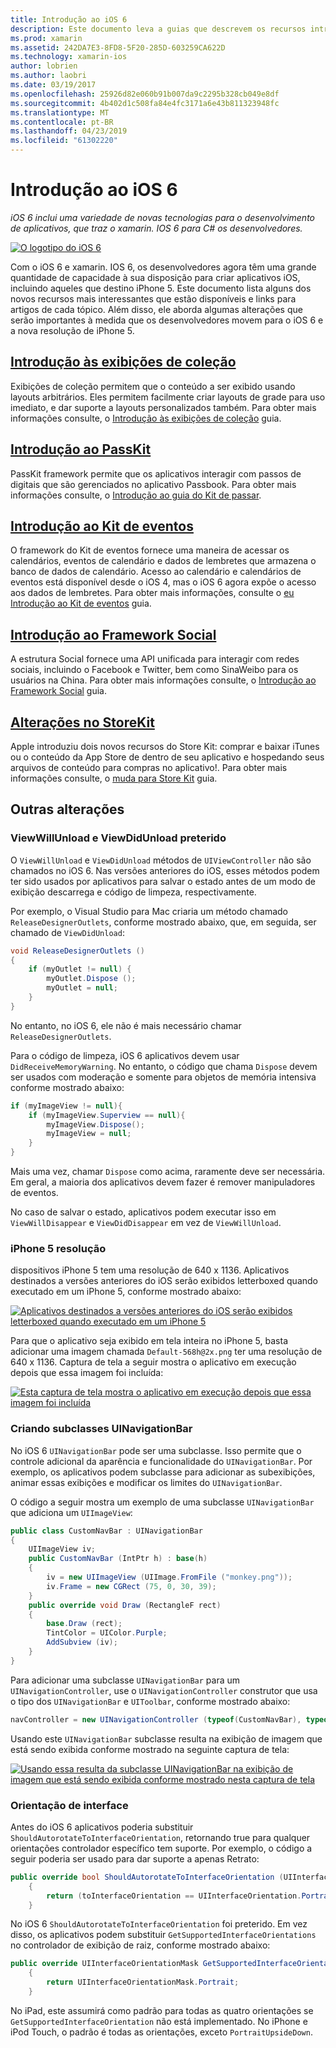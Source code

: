 ```yaml
---
title: Introdução ao iOS 6
description: Este documento leva a guias que descrevem os recursos introduzidos no iOS 6. Exibições de coleção, PassKit, a estrutura Social, e alterações no StoreKit são discutidas.
ms.prod: xamarin
ms.assetid: 242DA7E3-8FD8-5F20-285D-603259CA622D
ms.technology: xamarin-ios
author: lobrien
ms.author: laobri
ms.date: 03/19/2017
ms.openlocfilehash: 25926d82e060b91b007da9c2295b328cb049e8df
ms.sourcegitcommit: 4b402d1c508fa84e4fc3171a6e43b811323948fc
ms.translationtype: MT
ms.contentlocale: pt-BR
ms.lasthandoff: 04/23/2019
ms.locfileid: "61302220"
---
```

# <a name="introduction-to-ios-6"></a>Introdução ao iOS 6

_iOS 6 inclui uma variedade de novas tecnologias para o desenvolvimento de aplicativos, que traz o xamarin. IOS 6 para C# os desenvolvedores._

[ ![](images/ios6-large.jpg "O logotipo do iOS 6")](images/ios6-large.jpg#lightbox)

Com o iOS 6 e xamarin. IOS 6, os desenvolvedores agora têm uma grande quantidade de capacidade à sua disposição para criar aplicativos iOS, incluindo aqueles que destino iPhone 5.
Este documento lista alguns dos novos recursos mais interessantes que estão disponíveis e links para artigos de cada tópico. Além disso, ele aborda algumas alterações que serão importantes à medida que os desenvolvedores movem para o iOS 6 e a nova resolução de iPhone 5.


## <a name="introduction-to-collection-viewsiosuser-interfacecontrolsuicollectionviewmd"></a>[Introdução às exibições de coleção](~/ios/user-interface/controls/uicollectionview.md)

Exibições de coleção permitem que o conteúdo a ser exibido usando layouts arbitrários. Eles permitem facilmente criar layouts de grade para uso imediato, e dar suporte a layouts personalizados também. Para obter mais informações consulte, o [Introdução às exibições de coleção](~/ios/user-interface/controls/uicollectionview.md) [](~/ios/user-interface/controls/uicollectionview.md)guia.


## <a name="introduction-to-passkitiosplatformpasskitmd"></a>[Introdução ao PassKit](~/ios/platform/passkit.md)

PassKit framework permite que os aplicativos interagir com passos de digitais que são gerenciados no aplicativo Passbook. Para obter mais informações consulte, o [Introdução ao guia do Kit de passar](~/ios/platform/passkit.md).


##  <a name="introduction-to-eventkitiosplatformeventkitmd"></a>[Introdução ao Kit de eventos](~/ios/platform/eventkit.md)

O framework do Kit de eventos fornece uma maneira de acessar os calendários, eventos de calendário e dados de lembretes que armazena o banco de dados de calendário. Acesso ao calendário e calendários de eventos está disponível desde o iOS 4, mas o iOS 6 agora expõe o acesso aos dados de lembretes. Para obter mais informações, consulte o [eu](~/ios/platform/eventkit.md) [Introdução ao Kit de eventos](~/ios/platform/eventkit.md) guia.


##  <a name="introduction-to-the-social-frameworkiosplatformsocial-frameworkmd"></a>[Introdução ao Framework Social](~/ios/platform/social-framework.md)

A estrutura Social fornece uma API unificada para interagir com redes sociais, incluindo o Facebook e Twitter, bem como SinaWeibo para os usuários na China. Para obter mais informações consulte, o [Introdução ao Framework Social](~/ios/platform/social-framework.md) guia.


##  <a name="changes-to-storekitchanges-to-storekitmd"></a>[Alterações no StoreKit](changes-to-storekit.md)

Apple introduziu dois novos recursos do Store Kit: comprar e baixar iTunes ou o conteúdo da App Store de dentro de seu aplicativo e hospedando seus arquivos de conteúdo para compras no aplicativo!. Para obter mais informações consulte, o [muda para Store Kit](changes-to-storekit.md) guia.


## <a name="other-changes"></a>Outras alterações


### <a name="viewwillunload-and-viewdidunload-deprecated"></a>ViewWillUnload e ViewDidUnload preterido

O `ViewWillUnload` e `ViewDidUnload` métodos de `UIViewController` não são chamados no iOS 6. Nas versões anteriores do iOS, esses métodos podem ter sido usados por aplicativos para salvar o estado antes de um modo de exibição descarrega e código de limpeza, respectivamente.

Por exemplo, o Visual Studio para Mac criaria um método chamado `ReleaseDesignerOutlets`, conforme mostrado abaixo, que, em seguida, ser chamado de `ViewDidUnload`:

```csharp
void ReleaseDesignerOutlets ()
{
    if (myOutlet != null) {
        myOutlet.Dispose ();
        myOutlet = null;
    }
}
```

No entanto, no iOS 6, ele não é mais necessário chamar `ReleaseDesignerOutlets`.   
   
   
   
Para o código de limpeza, iOS 6 aplicativos devem usar `DidReceiveMemoryWarning`. No entanto, o código que chama `Dispose` devem ser usados com moderação e somente para objetos de memória intensiva conforme mostrado abaixo:

```csharp
if (myImageView != null){
    if (myImageView.Superview == null){
        myImageView.Dispose();
        myImageView = null;
    }
}
```

Mais uma vez, chamar `Dispose` como acima, raramente deve ser necessária. Em geral, a maioria dos aplicativos devem fazer é remover manipuladores de eventos.

No caso de salvar o estado, aplicativos podem executar isso em `ViewWillDisappear` e `ViewDidDisappear` em vez de `ViewWillUnload`.


### <a name="iphone-5-resolution"></a>iPhone 5 resolução

dispositivos iPhone 5 tem uma resolução de 640 x 1136. Aplicativos destinados a versões anteriores do iOS serão exibidos letterboxed quando executado em um iPhone 5, conforme mostrado abaixo:

 [![](images/01-letterboxed.png "Aplicativos destinados a versões anteriores do iOS serão exibidos letterboxed quando executado em um iPhone 5")](images/01-letterboxed.png#lightbox)

Para que o aplicativo seja exibido em tela inteira no iPhone 5, basta adicionar uma imagem chamada `Default-568h@2x.png` ter uma resolução de 640 x 1136. Captura de tela a seguir mostra o aplicativo em execução depois que essa imagem foi incluída:

 [![](images/02-fullscreen.png "Esta captura de tela mostra o aplicativo em execução depois que essa imagem foi incluída")](images/02-fullscreen.png#lightbox)

### <a name="subclassing-uinavigationbar"></a>Criando subclasses UINavigationBar

No iOS 6 `UINavigationBar` pode ser uma subclasse. Isso permite que o controle adicional da aparência e funcionalidade do `UINavigationBar`. Por exemplo, os aplicativos podem subclasse para adicionar as subexibições, animar essas exibições e modificar os limites do `UINavigationBar`.

O código a seguir mostra um exemplo de uma subclasse `UINavigationBar` que adiciona um `UIImageView`:

```csharp
public class CustomNavBar : UINavigationBar
{
    UIImageView iv;
    public CustomNavBar (IntPtr h) : base(h)
    {
        iv = new UIImageView (UIImage.FromFile ("monkey.png"));
        iv.Frame = new CGRect (75, 0, 30, 39);
    }
    public override void Draw (RectangleF rect)
    {
        base.Draw (rect);
        TintColor = UIColor.Purple;
        AddSubview (iv);
    }
}
```

Para adicionar uma subclasse `UINavigationBar` para um `UINavigationController`, use o `UINavigationController` construtor que usa o tipo dos `UINavigationBar` e `UIToolbar`, conforme mostrado abaixo:

```csharp
navController = new UINavigationController (typeof(CustomNavBar), typeof(UIToolbar));
```

Usando este `UINavigationBar` subclasse resulta na exibição de imagem que está sendo exibida conforme mostrado na seguinte captura de tela:

 [![](images/03-navbar.png "Usando essa resulta da subclasse UINavigationBar na exibição de imagem que está sendo exibida conforme mostrado nesta captura de tela")](images/03-navbar.png#lightbox)

### <a name="interface-orientation"></a>Orientação de interface

Antes do iOS 6 aplicativos poderia substituir `ShouldAutorotateToInterfaceOrientation`, retornando true para qualquer orientações controlador específico tem suporte. Por exemplo, o código a seguir poderia ser usado para dar suporte a apenas Retrato:

```csharp
public override bool ShouldAutorotateToInterfaceOrientation (UIInterfaceOrientation toInterfaceOrientation)
    {
        return (toInterfaceOrientation == UIInterfaceOrientation.Portrait);
    }
```

No iOS 6 `ShouldAutorotateToInterfaceOrientation` foi preterido.
Em vez disso, os aplicativos podem substituir `GetSupportedInterfaceOrientations` no controlador de exibição de raiz, conforme mostrado abaixo:

```csharp
public override UIInterfaceOrientationMask GetSupportedInterfaceOrientations ()
    {
        return UIInterfaceOrientationMask.Portrait;
    }
```

No iPad, este assumirá como padrão para todas as quatro orientações se `GetSupportedInterfaceOrientation` não está implementado. No iPhone e iPod Touch, o padrão é todas as orientações, exceto `PortraitUpsideDown`.
